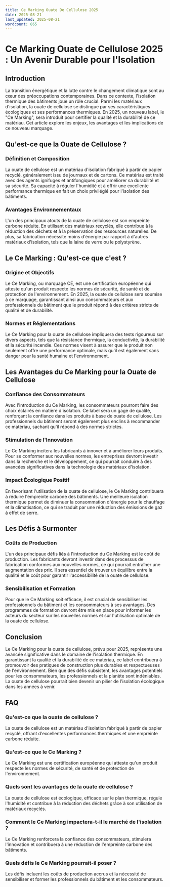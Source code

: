 ```yaml
---
title: Ce Marking Ouate De Cellulose 2025
date: 2025-08-21
last_updated: 2025-08-21
wordcount: 865
---
```


# Ce Marking Ouate de Cellulose 2025 : Un Avenir Durable pour l'Isolation

## Introduction

La transition énergétique et la lutte contre le changement climatique sont au cœur des préoccupations contemporaines. Dans ce contexte, l'isolation thermique des bâtiments joue un rôle crucial. Parmi les matériaux d'isolation, la ouate de cellulose se distingue par ses caractéristiques écologiques et ses performances thermiques. En 2025, un nouveau label, le "Ce Marking", sera introduit pour certifier la qualité et la durabilité de ce matériau. Cet article explore les enjeux, les avantages et les implications de ce nouveau marquage.

## Qu'est-ce que la Ouate de Cellulose ?

### Définition et Composition

La ouate de cellulose est un matériau d'isolation fabriqué à partir de papier recyclé, généralement issu de journaux et de cartons. Ce matériau est traité avec des agents ignifuges et antifongiques pour améliorer sa durabilité et sa sécurité. Sa capacité à réguler l'humidité et à offrir une excellente performance thermique en fait un choix privilégié pour l'isolation des bâtiments.

### Avantages Environnementaux

L'un des principaux atouts de la ouate de cellulose est son empreinte carbone réduite. En utilisant des matériaux recyclés, elle contribue à la réduction des déchets et à la préservation des ressources naturelles. De plus, sa fabrication nécessite moins d'énergie par rapport à d'autres matériaux d'isolation, tels que la laine de verre ou le polystyrène.

## Le Ce Marking : Qu'est-ce que c'est ?

### Origine et Objectifs

Le Ce Marking, ou marquage CE, est une certification européenne qui atteste qu'un produit respecte les normes de sécurité, de santé et de protection de l'environnement. En 2025, la ouate de cellulose sera soumise à ce marquage, garantissant ainsi aux consommateurs et aux professionnels du bâtiment que le produit répond à des critères stricts de qualité et de durabilité.

### Normes et Réglementations

Le Ce Marking pour la ouate de cellulose impliquera des tests rigoureux sur divers aspects, tels que la résistance thermique, la conductivité, la durabilité et la sécurité incendie. Ces normes visent à assurer que le produit non seulement offre une performance optimale, mais qu'il est également sans danger pour la santé humaine et l'environnement.

## Les Avantages du Ce Marking pour la Ouate de Cellulose

### Confiance des Consommateurs

Avec l'introduction du Ce Marking, les consommateurs pourront faire des choix éclairés en matière d'isolation. Ce label sera un gage de qualité, renforçant la confiance dans les produits à base de ouate de cellulose. Les professionnels du bâtiment seront également plus enclins à recommander ce matériau, sachant qu'il répond à des normes strictes.

### Stimulation de l'Innovation

Le Ce Marking incitera les fabricants à innover et à améliorer leurs produits. Pour se conformer aux nouvelles normes, les entreprises devront investir dans la recherche et le développement, ce qui pourrait conduire à des avancées significatives dans la technologie des matériaux d'isolation.

### Impact Écologique Positif

En favorisant l'utilisation de la ouate de cellulose, le Ce Marking contribuera à réduire l'empreinte carbone des bâtiments. Une meilleure isolation thermique permet de diminuer la consommation d'énergie pour le chauffage et la climatisation, ce qui se traduit par une réduction des émissions de gaz à effet de serre.

## Les Défis à Surmonter

### Coûts de Production

L'un des principaux défis liés à l'introduction du Ce Marking est le coût de production. Les fabricants devront investir dans des processus de fabrication conformes aux nouvelles normes, ce qui pourrait entraîner une augmentation des prix. Il sera essentiel de trouver un équilibre entre la qualité et le coût pour garantir l'accessibilité de la ouate de cellulose.

### Sensibilisation et Formation

Pour que le Ce Marking soit efficace, il est crucial de sensibiliser les professionnels du bâtiment et les consommateurs à ses avantages. Des programmes de formation devront être mis en place pour informer les acteurs du secteur sur les nouvelles normes et sur l'utilisation optimale de la ouate de cellulose.

## Conclusion

Le Ce Marking pour la ouate de cellulose, prévu pour 2025, représente une avancée significative dans le domaine de l'isolation thermique. En garantissant la qualité et la durabilité de ce matériau, ce label contribuera à promouvoir des pratiques de construction plus durables et respectueuses de l'environnement. Bien que des défis subsistent, les avantages potentiels pour les consommateurs, les professionnels et la planète sont indéniables. La ouate de cellulose pourrait bien devenir un pilier de l'isolation écologique dans les années à venir.

## FAQ

### Qu'est-ce que la ouate de cellulose ?

La ouate de cellulose est un matériau d'isolation fabriqué à partir de papier recyclé, offrant d'excellentes performances thermiques et une empreinte carbone réduite.

### Qu'est-ce que le Ce Marking ?

Le Ce Marking est une certification européenne qui atteste qu'un produit respecte les normes de sécurité, de santé et de protection de l'environnement.

### Quels sont les avantages de la ouate de cellulose ?

La ouate de cellulose est écologique, efficace sur le plan thermique, régule l'humidité et contribue à la réduction des déchets grâce à son utilisation de matériaux recyclés.

### Comment le Ce Marking impactera-t-il le marché de l'isolation ?

Le Ce Marking renforcera la confiance des consommateurs, stimulera l'innovation et contribuera à une réduction de l'empreinte carbone des bâtiments.

### Quels défis le Ce Marking pourrait-il poser ?

Les défis incluent les coûts de production accrus et la nécessité de sensibiliser et former les professionnels du bâtiment et les consommateurs.